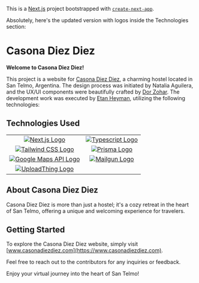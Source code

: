 This is a [Next.js](https://nextjs.org/) project bootstrapped with [`create-next-app`](https://github.com/vercel/next.js/tree/canary/packages/create-next-app).

Absolutely, here's the updated version with logos inside the Technologies section:

# Casona Diez Diez

**Welcome to Casona Diez Diez!**

This project is a website for [Casona Diez Diez](https://www.facebook.com/casonadiezdiez), a charming hostel located in San Telmo, Argentina. The design process was initiated by Natalia Aguilera, and the UX/UI components were beautifully crafted by [Dor Zohar](https://www.linkedin.com/in/productdz/). The development work was executed by [Etan Heyman](https://www.linkedin.com/in/etanheyman/), utilizing the following technologies:

## Technologies Used

|                                                                                                                                          |                                                                                                                                            |
| :--------------------------------------------------------------------------------------------------------------------------------------: | :----------------------------------------------------------------------------------------------------------------------------------------: |
|                                  [![Next.js Logo](https://nextjs.org/favicon.ico)](https://nextjs.org/)                                  | [![Typescript Logo](https://www.typescriptlang.org/favicon-32x32.png?v=8944a05a8b601855de116c8a56d3b3ae)](https://www.typescriptlang.org/) |
|                 [![Tailwind CSS Logo](https://tailwindcss.com/favicons/favicon-32x32.png?v=3)](https://tailwindcss.com/)                 |                          [![Prisma Logo](https://www.prisma.io/images/favicon-32x32.png)](https://www.prisma.io/)                          |
| [![Google Maps API Logo](https://www.google.com/images/branding/product/ico/maps15_bnuw3a_32dp.ico)](https://developers.google.com/maps) |                              [![Mailgun Logo](https://www.mailgun.com/favicon.ico)](https://www.mailgun.com/)                              |
|                           [![UploadThing Logo](https://uploadthing.com/favicon.ico)](https://uploadthing.com/)                           |

## About Casona Diez Diez

Casona Diez Diez is more than just a hostel; it's a cozy retreat in the heart of San Telmo, offering a unique and welcoming experience for travelers.

## Getting Started

To explore the Casona Diez Diez website, simply visit [www.casonadiezdiez.com](https://www.casonadiezdiez.com).

Feel free to reach out to the contributors for any inquiries or feedback.

Enjoy your virtual journey into the heart of San Telmo!

